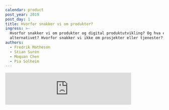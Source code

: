 ```yaml
---
calendar: product
post_year: 2019
post_day: 1
title: Hvorfor snakker vi om produkter?
ingress: >-
  Hvorfor snakker vi om produkter og digital produktutvikling? Og hva er
  alternativet? Hvorfor snakker vi ikke om prosjekter eller tjenester?
authors:
  - Fredrik Matheson
  - Stian Surén
  - Moquan Chen
  - Pia Solheim
---
```

<iframe src="https://anchor.fm/kaffeprathosbekk/embed" height="102px" width="400px" frameborder="0" scrolling="no"></iframe>
